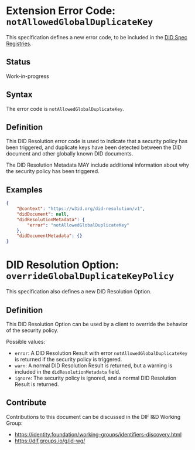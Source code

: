 # Extension Error Code: `notAllowedGlobalDuplicateKey`

This specification defines a new error code, to be included in the [DID Spec Registries](https://w3c.github.io/did-spec-registries/).

## Status

Work-in-progress

## Syntax

The error code is `notAllowedGlobalDuplicateKey`.

## Definition

This DID Resolution error code is used to indicate that a security policy has been triggered, and duplicate keys
have been detected between the DID document and other globally known DID documents.

The DID Resolution Metadata MAY include additional information about why the security policy has been triggered.

## Examples

```json
{
	"@context": "https://w3id.org/did-resolution/v1",
	"didDocument": null,
	"didResolutionMetadata": {
		"error": "notAllowedGlobalDuplicateKey"
	},
	"didDocumentMetadata": {}
}
```

# DID Resolution Option: `overrideGlobalDuplicateKeyPolicy`

This specification also defines a new DID Resolution Option.

## Definition

This DID Resolution Option can be used by a client to override the behavior of the security policy.

Possible values:

* `error`: A DID Resolution Result with error `notAllowedGlobalDuplicateKey` is returned if the security policy is triggered.
* `warn`: A normal DID Resolution Result is returned, but a warning is included in the `didResolutionMetadata` field.
* `ignore`: The security policy is ignored, and a normal DID Resolution Result is returned.

## Contribute

Contributions to this document can be discussed in the DIF I&D Working Group:

 * https://identity.foundation/working-groups/identifiers-discovery.html
 * https://dif.groups.io/g/id-wg/
